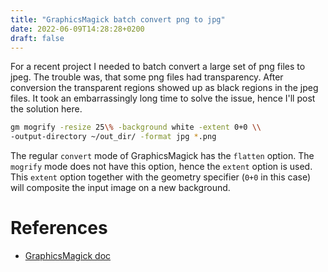 ```yaml
---
title: "GraphicsMagick batch convert png to jpg"
date: 2022-06-09T14:28:28+0200
draft: false
---
```


For a recent project I needed to batch convert a large set of png files to jpeg. The trouble was, that some png files had transparency. After conversion the transparent regions showed up as black regions in the jpeg files. It took an embarrassingly long time to solve the issue, hence I'll post the solution here.

``` bash
gm mogrify -resize 25\% -background white -extent 0+0 \\
-output-directory ~/out_dir/ -format jpg *.png
```

The regular `convert` mode of GraphicsMagick has the `flatten` option. The `mogrify` mode does not have this option, hence the `extent` option is used. This `extent` option together with the geometry specifier (`0+0` in this case) will composite the input image on a new background.

# References
* [GraphicsMagick doc](http://www.graphicsmagick.org/GraphicsMagick.html#details-extent)
